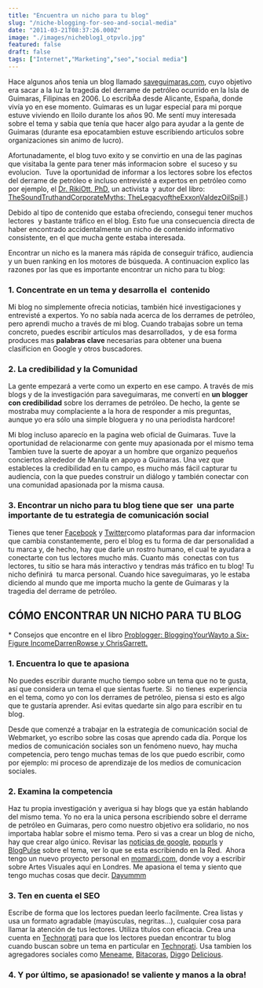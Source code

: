 ```yaml
---
title: "Encuentra un nicho para tu blog"
slug: "/niche-blogging-for-seo-and-social-media"
date: "2011-03-21T08:37:26.000Z"
image: "./images/nicheblog1_otpvlo.jpg"
featured: false
draft: false
tags: ["Internet","Marketing","seo","social media"]
---
```



Hace algunos años tenia un blog llamado [<span><span>saveguimaras</span>.<span>com</span></span>](http://webmarket.es/webs/saveguimaras)<span>, cuyo objetivo era sacar a la luz la tragedia del derrame de petróleo ocurrido en la Isla de <span>Guimaras</span>, Filipinas en 2006. Lo escribÃ­a desde Alicante, España, donde vivía yo en ese momen<span>to</span>. <span>Guimaras</span> es un lugar especial para mi porque estuve viviendo en <span>Iloilo</span> durante los años 90. Me sentí muy interesada sobre el tema y sabia que tenía que hacer algo para ayudar a la gente de <span>Guimaras</span> (durante esa <span>epoca</span><span>tambien</span> estuve escribiendo <span>articulos</span> sobre <span>organizaciones</span> sin animo de lucro).</span>

<span><span>Afortunadamente</span>, el blog tuvo <span>exito</span> y se <span>convirtio</span> en una de las paginas que visitaba la gente para tener más <span>informacion</span> sobre  el suceso y su <span>evolucion</span>.  Tuve la oportunidad de informar a los lectores sobre los efectos del derrame de petróleo e incluso entrevisté a expertos en petróleo como por ejemplo, el </span>[<span><span>Dr</span>. <span>Riki</span><span>Ott</span>, <span>PhD</span>,</span>](http://www.rikiott.com/) un activista  y autor del libro: [<span><span>The</span><span>Sound</span><span>Truth</span><span>and</span><span>Corporate</span><span>Myths</span>: <span>The</span><span>Legacy</span><span>of</span><span>the</span><span>Exxon</span><span>Valdez</span><span>Oil</span><span>Spill</span></span>](http://www.amazon.com/Sound-Truth-Corporate-Myth-Legacy/dp/0964522667).)

<span>Debido al tipo de contenido que estaba ofreciendo, <span>consegui</span> tener muchos lectores  y bastante tráfico en el blog. Es<span>to</span> fue una consecuencia directa de haber encontrado <span>accidentalmente</span> un nicho de contenido informativo consistente, en el que mucha gente estaba interesada.</span>

<span>Encontrar un nicho es la manera más rápida de conseguir tráfico, audiencia y un buen <span>ranking</span> en los motores de búsqueda. A <span>continuacion</span> explico las razones por las que es importante encontrar un nicho para tu blog:</span>

### <span>1. <span>Concentrate</span> en un tema y desarrolla el  contenido</span>

<span>Mi blog no simplemente <span>ofrecia</span> noticias, también <span>hicé</span> investigaciones y entrevisté a expertos. Yo no sabía nada acerca de los derrames de petróleo, pero <span>aprendi</span> mucho a través de mi blog. Cuando trabajas sobre un tema concre<span>to</span>, puedes escribir artículos mas desarrollados,  y de esa forma produces mas </span>**palabras clave**<span> necesarias para obtener una buena <span>clasificion</span> en Google y otros buscadores.</span>

### <span>2. La <span>credibilidad</span> y la Comunidad</span>

<span>La gente empezará a verte como un exper<span>to</span> en ese campo. A través de mis blogs y de la investigación para <span>saveguimaras</span>, me convertí en </span>**<span>un blogger con <span>credibilidad</span></span>**<span> sobre los derrames de petróleo. De hecho, la gente se mostraba muy <span>complaciente</span> a la hora de responder a mis preguntas, aunque yo era sólo una simple <span>bloguera</span> y no una periodista <span>hardcore</span>!</span>

<span>Mi blog incluso <span>aparecío</span> en la pagina <span>web</span> oficial de <span>Guimaras</span>. Tuve la oportunidad de <span>relacionarme</span> con gente muy apasionada por el mismo tema <span>Tambien</span> tuve la suerte de apoyar a un hombre que organizo pequeños conciertos alrededor de Manila en apoyo a <span>Guimaras</span>. Una vez que estableces la <span>credibilidad</span> en tu campo, es mucho más fácil capturar tu audiencia, con la que puedes construir un diálogo y también conectar con una comunidad apasionada por la misma causa.</span>

### <span>3. Encontrar un nicho para tu blog tiene que ser  una parte importante de tu estrategia de <span>comunicación</span> social</span>

Tienes que tener [<span><span>Facebook</span></span>](http://facebook.com/) y [<span><span>Twitter</span></span>](http://twitter.com/)<span>como plataformas para dar <span>informacion</span> que cambia constantemente, pero el blog es tu forma de dar <span>personalidad</span> a tu marca y, de hecho, hay que darle un rostro humano, el cual te ayudara a conectarte con tus lectores mucho más. Cuan<span>to</span> más  conectas con tus lectores, tu sitio se <span>hara</span> más interactivo y <span>tendras</span> más tráfico en tu blog! Tu nicho definirá  tu marca personal. Cuando hice <span>saveguimaras</span>, yo le estaba diciendo al mundo que me importa mucho la gente de <span>Guimaras</span> y la tragedia del derrame de petróleo.</span>


## CÓMO ENCONTRAR UN NICHO PARA TU BLOG

<span>* Consejos que <span>encontre</span> en el libro </span>[<span><span>Problogger</span>: <span>Blogging</span><span>Your</span><span>Way</span><span>to</span> a <span>Six</span>-Figure <span>Income</span><span>Darren</span><span>Rowse</span> y <span>Chris</span><span>Garrett</span>.</span>](http://http://www.amazon.com/ProBlogger-Secrets-Blogging-Six-Figure-Income/dp/0470246677)

### 1. Encuentra lo que te apasiona

<span>No puedes escribir durante mucho tiempo sobre un tema que no te gusta, así que considera un tema el que sientas fuerte. Si  no tienes  experiencia en el tema, como yo con los derrames de petróleo, piensa si es<span>to</span> es algo que te gustaría aprender. <span>Asi</span> evitas quedarte sin algo para escribir en tu blog.</span>

<span>Desde que <span>comenzé</span> a trabajar en la estrategia de <span>comunicación</span> social de <span>Webmarket</span>, yo escribo sobre las cosas que aprendo cada día. Porque los medios de <span>comunicación</span> sociales son un fenómeno nuevo, hay mucha competencia, pero tengo muchas temas de los que puedo escribir, como por ejemplo: mi proceso de aprendizaje de los medios de <span>comunicacion</span> sociales.</span>

### 2. Examina la competencia

<span>Haz tu propia investigación y averigua si hay blogs que ya están hablando del mismo tema. Yo no era la <span>unica</span> persona escribiendo sobre el derrame de petróleo en <span>Guimaras</span>, pero como nuestro objetivo era solidario, no nos importaba hablar sobre el mismo tema. Pero si vas a crear un blog de nicho, hay que crear algo único. Revisar las </span>[noticias de google](http://news.google.es/), [<span><span>popurls</span></span>](http://popurls.com/) y [<span><span>BlogPulse</span></span>](http://www.blogpulse.com/) sobre el tema, ver lo que se esta escribiendo en la Red.  Ahora tengo un nuevo proyecto personal en [<span><span>momardi</span>.<span>com</span></span>](http://momardi.com), donde voy a escribir sobre Artes Visuales aquí en Londres. Me apasiona el tema y siento que tengo muchas cosas que decir. [<span><span>Dayummm</span></span>](http://www.urbandictionary.com/define.php?term=dayum)

### 3. Ten en cuenta el SEO

<span>Escribe de forma que los lectores puedan leerlo <span>facilmente</span>. Crea listas y usa un forma<span>to</span> agradable (mayúsculas, negritas…), cualquier cosa para llamar la atención de tus lectores. Utiliza títulos con eficacia. Crea una cuenta en </span>[<span><span>Technorati</span></span>](http://technorati.com/) para que los lectores puedan encontrar tu blog cuando buscan sobre un tema en particular en [<span><span>Technorati</span></span>](http://technorati.com)<span>. Usa <span>tambien</span> los <span>agregadores</span> sociales como </span>[<span><span>Meneame</span></span>](http://meneame.net), [<span><span>Bitacoras</span></span>](http://bitacoras.com), [<span><span>Digg</span></span>](http://digg.com)o [<span><span>Delicious</span></span>](http://delicious.com).

### 4. Y por último, se apasionado! se valiente y manos a la obra!



